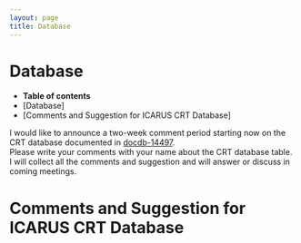 ```yaml
---
layout: page
title: Database
---
```




Database
====================================

-   **Table of contents**
-   [Database]
-   [Comments and Suggestion for ICARUS CRT
    Database]

I would like to announce a two-week comment period starting now on the
CRT database documented in
[docdb-14497](https://sbn-docdb.fnal.gov/cgi-bin/private/RetrieveFile?docid=14497&filename=CRTDB15Aug19.pdf&version=1).\
Please write your comments with your name about the CRT database table.\
I will collect all the comments and suggestion and will answer or
discuss in coming meetings.



Comments and Suggestion for ICARUS CRT Database 
==================================================================================================================
